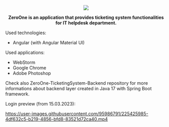 
<p align="center">
<img src="https://user-images.githubusercontent.com/95986791/225428948-b1a70c5b-f605-4b89-af0c-247d206ff284.png">
</p>

<p align="center"><b>ZeroOne is an application that provides ticketing system functionalities for IT helpdesk department.</b></p>

Used technologies:
- Angular (with Angular Material UI)

Used applications:
- WebStorm
- Google Chrome
- Adobe Photoshop

Check also ZeroOne-TicketingSystem-Backend repository for more informations about backend layer created in Java 17 with Spring Boot framework.



Login preview (from 15.03.2023):

https://user-images.githubusercontent.com/95986791/225425985-4df632c5-b219-4856-bfd8-83521d72ca40.mp4

